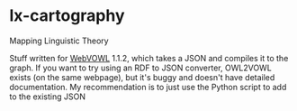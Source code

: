 # lx-cartography
Mapping Linguistic Theory
<div>
  Stuff written for <a href = "http://vowl.visualdataweb.org/webvowl.html">WebVOWL</a> 1.1.2, which takes a JSON and compiles it to the graph. If you want to try using an RDF to JSON converter, OWL2VOWL exists (on the same webpage), but it's buggy and doesn't have detailed documentation. My recommendation is to just use the Python script to add to the existing JSON
</div>
